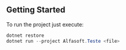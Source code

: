 Getting Started
-
To run the project just execute:
```Powershell
dotnet restore
dotnet run --project Alfasoft.Teste <file>
```
